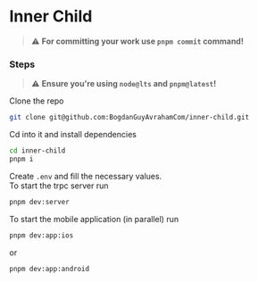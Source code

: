 # Inner Child

> :warning: **For committing your work use `pnpm commit` command!**

### Steps

> :warning: **Ensure you're using `node@lts` and `pnpm@latest`!**

Clone the repo

```bash
git clone git@github.com:BogdanGuyAvrahamCom/inner-child.git
```

Cd into it and install dependencies

```bash
cd inner-child
pnpm i
```

Create `.env` and fill the necessary values.  
To start the trpc server run

```bash
pnpm dev:server
```

To start the mobile application (in parallel) run

```bash
pnpm dev:app:ios
```

or

```bash
pnpm dev:app:android
```
